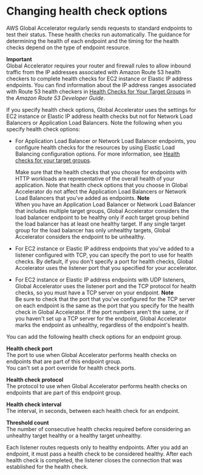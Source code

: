 # Changing health check options<a name="about-endpoint-groups-health-check-options"></a>

AWS Global Accelerator regularly sends requests to standard endpoints to test their status\. These health checks run automatically\. The guidance for determining the health of each endpoint and the timing for the health checks depend on the type of endpoint resource\. 

**Important**  
Global Accelerator requires your router and firewall rules to allow inbound traffic from the IP addresses associated with Amazon Route 53 health checkers to complete health checks for EC2 instance or Elastic IP address endpoints\. You can find information about the IP address ranges associated with Route 53 health checkers in [Health Checks for Your Target Groups](https://docs.aws.amazon.com/Route53/latest/DeveloperGuide/route-53-ip-addresses.html) in the *Amazon Route 53 Developer Guide*\.

If you specify health check options, Global Accelerator uses the settings for EC2 instance or Elastic IP address health checks but not for Network Load Balancers or Application Load Balancers\. Note the following when you specify health check options:
+ For Application Load Balancer or Network Load Balancer endpoints, you configure health checks for the resources by using Elastic Load Balancing configuration options\. For more information, see [Health checks for your target groups](https://docs.aws.amazon.com/elasticloadbalancing/latest/network/target-group-health-checks.html)\.

  Make sure that the health checks that you choose for endpoints with HTTP workloads are representative of the overall health of your application\. Note that health check options that you choose in Global Accelerator do not affect the Application Load Balancers or Network Load Balancers that you've added as endpoints\.
**Note**  
When you have an Application Load Balancer or Network Load Balancer that includes multiple target groups, Global Accelerator considers the load balancer endpoint to be healthy only if *each* target group behind the load balancer has at least one healthy target\. If any single target group for the load balancer has only unhealthy targets, Global Accelerator considers the endpoint to be unhealthy\.
+ For EC2 instance or Elastic IP address endpoints that you've added to a listener configured with TCP, you can specify the port to use for health checks\. By default, if you don't specify a port for health checks, Global Accelerator uses the listener port that you specified for your accelerator\.
+ For EC2 instance or Elastic IP address endpoints with UDP listeners, Global Accelerator uses the listener port and the TCP protocol for health checks, so you must have a TCP server on your endpoint\.
**Note**  
Be sure to check that the port that you've configured for the TCP server on each endpoint is the same as the port that you specify for the health check in Global Accelerator\. If the port numbers aren't the same, or if you haven't set up a TCP server for the endpoint, Global Accelerator marks the endpoint as unhealthy, regardless of the endpoint's health\.

You can add the following health check options for an endpoint group\.

**Health check port**  
The port to use when Global Accelerator performs health checks on endpoints that are part of this endpoint group\.  
You can't set a port override for health check ports\.

**Health check protocol**  
The protocol to use when Global Accelerator performs health checks on endpoints that are part of this endpoint group\.

**Health check interval**  
The interval, in seconds, between each health check for an endpoint\.

**Threshold count**  
The number of consecutive health checks required before considering an unhealthy target healthy or a healthy target unhealthy\.

Each listener routes requests only to healthy endpoints\. After you add an endpoint, it must pass a health check to be considered healthy\. After each health check is completed, the listener closes the connection that was established for the health check\.